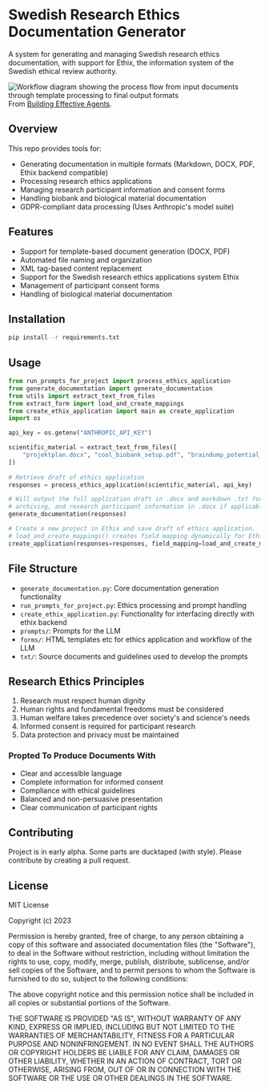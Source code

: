 # Swedish Research Ethics Documentation Generator

A system for generating and managing Swedish research ethics documentation, with support for Ethix, the information system of the Swedish ethical review authority.

![Workflow diagram showing the process flow from input documents through template processing to final output formats](https://www.anthropic.com/_next/image?url=https%3A%2F%2Fwww-cdn.anthropic.com%2Fimages%2F4zrzovbb%2Fwebsite%2F406bb032ca007fd1624f261af717d70e6ca86286-2401x1000.png&w=3840&q=75)
From [Building Effective Agents](https://www.anthropic.com/research/building-effective-agents).

## Overview

This repo provides tools for:
- Generating documentation in multiple formats (Markdown, DOCX, PDF, Ethix backend compatible)
- Processing research ethics applications
- Managing research participant information and consent forms
- Handling biobank and biological material documentation
- GDPR-compliant data processing (Uses Anthropic's model suite)

## Features

- Support for template-based document generation (DOCX, PDF)
- Automated file naming and organization
- XML tag-based content replacement
- Support for the Swedish research ethics applications system Ethix
- Management of participant consent forms
- Handling of biological material documentation

## Installation
```bash
pip install -r requirements.txt
```

## Usage

```python
from run_prompts_for_project import process_ethics_application
from generate_documentation import generate_documentation
from utils import extract_text_from_files
from extract_form import load_and_create_mappings
from create_ethix_application import main as create_application
import os

api_key = os.getenv("ANTHROPIC_API_KEY")

scientific_material = extract_text_from_files([
    "projektplan.docx", "cool_biobank_setup.pdf", "braindump_potential_future_implications.txt"
])
    
# Retrieve draft of ethics application
responses = process_ethics_application(scientific_material, api_key)

# Will output the full application draft in .docx and markdown .txt for 
# archiving, and research participant information in .docx if applicable.
generate_documentation(responses)

# Create a new project in Ethix and save draft of ethics application.
# load_and_create_mappings() creates field mapping dynamically for Ethix backend.
create_application(responses=responses, field_mapping=load_and_create_mappings())

```

## File Structure

- `generate_documentation.py`: Core documentation generation functionality
- `run_prompts_for_project.py`: Ethics processing and prompt handling
- `create_ethix_application.py`: Functionality for interfacing directly with ethix backend
- `prompts/`: Prompts for the LLM
- `forms/`: HTML templates etc for ethics application and workflow of the LLM
- `txt/`: Source documents and guidelines used to develop the prompts

## Research Ethics Principles

1. Research must respect human dignity
2. Human rights and fundamental freedoms must be considered
3. Human welfare takes precedence over society's and science's needs
4. Informed consent is required for participant research
5. Data protection and privacy must be maintained

### Propted To Produce Documents With

- Clear and accessible language
- Complete information for informed consent
- Compliance with ethical guidelines
- Balanced and non-persuasive presentation
- Clear communication of participant rights

## Contributing

Project is in early alpha. Some parts are ducktaped (with style). Please contribute by creating a pull request.

## License

MIT License

Copyright (c) 2023

Permission is hereby granted, free of charge, to any person obtaining a copy
of this software and associated documentation files (the "Software"), to deal
in the Software without restriction, including without limitation the rights
to use, copy, modify, merge, publish, distribute, sublicense, and/or sell
copies of the Software, and to permit persons to whom the Software is
furnished to do so, subject to the following conditions:

The above copyright notice and this permission notice shall be included in all
copies or substantial portions of the Software.

THE SOFTWARE IS PROVIDED "AS IS", WITHOUT WARRANTY OF ANY KIND, EXPRESS OR
IMPLIED, INCLUDING BUT NOT LIMITED TO THE WARRANTIES OF MERCHANTABILITY,
FITNESS FOR A PARTICULAR PURPOSE AND NONINFRINGEMENT. IN NO EVENT SHALL THE
AUTHORS OR COPYRIGHT HOLDERS BE LIABLE FOR ANY CLAIM, DAMAGES OR OTHER
LIABILITY, WHETHER IN AN ACTION OF CONTRACT, TORT OR OTHERWISE, ARISING FROM,
OUT OF OR IN CONNECTION WITH THE SOFTWARE OR THE USE OR OTHER DEALINGS IN THE
SOFTWARE.

